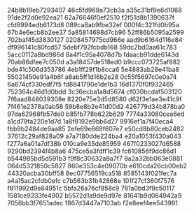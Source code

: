 24b8b19eb7293407
46c5fd969a73cb3a
a35c31bf9e6d1068
91de2f2d0e92ea21
62a76646f0ef2510
f2f51d8b1390637f
cfd8994edb6173d8
089ca8ab9fbe32ef
000f4c321fd0b95a
67b4e6ecb8b2ee37
5a85814698d7cb96
52ff86b5095a2599
702baf45d3830127
0208457975cd966e
aad9b6164d116e84
df996141c80fcd57
5debf792fcbdb168
59dc2bd0aa61c783
5acc0112a8bd986d
8a4f1c95a4078d7b
fdaacb91dde6143d
70ab86dfee7c050d
a3a18457de518ed0
b9ccc073725af882
bde41c506d353786
4eb1ff29f1b8cca6
5e4883ab28e41ba8
55021450e91a4b6f
a8ab5ff1d16b2e28
0c55f5697c0e0a74
6a674cf330edf7f5
fd8841790e1de1b3
16d1370f0f932465
752364c46d1d0bdd
3c36ecba1a8d5674
cf030bcdaf503120
7f6aad848039308e
8220e75e3d5d8580
d62f3e1ae3e41c9f
7f461e2378a0ab58
59b8e8b2e41d00d2
426779d34b878ba0
97da62968fb57de0
b85fb778b622b629
7774a33080cea6ed
a1cd79fa220e1d7d
1a8f8192e9bb6d27
9916ef1a7f40eca4
fbb9b2484de9aa85
2efe69e668f607e7
e50cd8b80ceb2482
37612c29af828a09
a7a7180dde224ba4
e20a1053f430a043
f277a6a01a7df38b
010ca9e35de85959
467f0233027d6588
9290bd2394f4b8a6
475ce5a3fdff1c39
fc610856f9dc86d1
b544985bd5d591b3
f9f8c30632a8a7f7
8a2a32bb063e0881
064d5321850c5827
860e353c4e09070b
e610cda26cb00eb2
44320acba30bff58
8ec07756519ca518
8585143f021fec7a
a4a15ac2cfdb0efc
c7b563b31b42868e
101f27cf360f7576
f911992d9e84951c
5bfa26a76cf858c9
781a0bd3f9c50117
1581ce9233fe4902
b5572d1a9de9d97e
81641b9d084942a9
7056bb3f7651adec
1867d3447a7103ab
f2e8eef4ee543981
